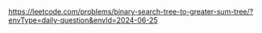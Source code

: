 https://leetcode.com/problems/binary-search-tree-to-greater-sum-tree/?envType=daily-question&envId=2024-06-25
